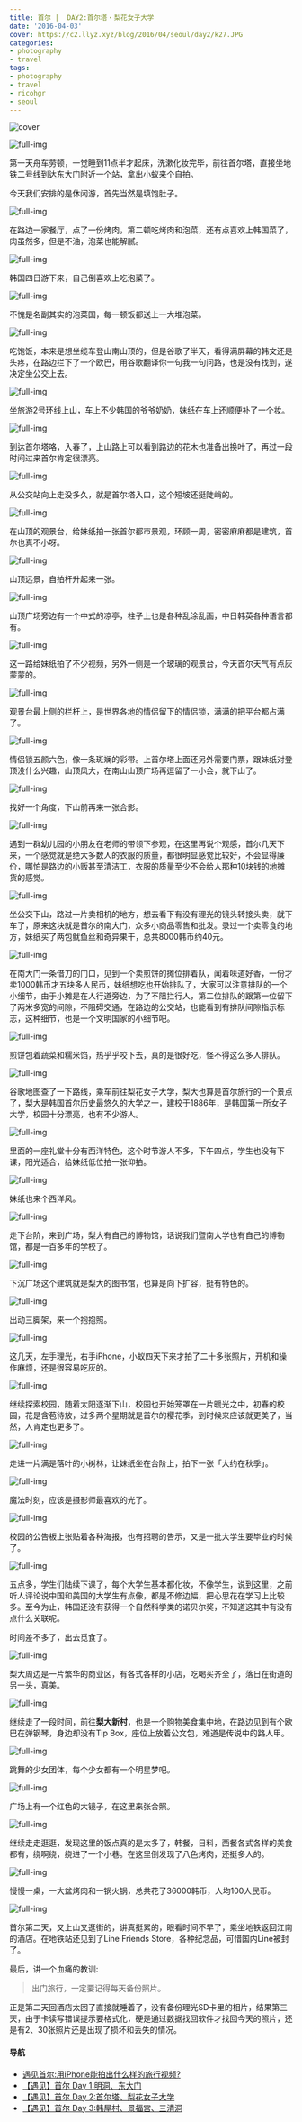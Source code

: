 ```yaml
---
title: 首尔 |  DAY2:首尔塔・梨花女子大学
date: '2016-04-03'
cover: https://c2.llyz.xyz/blog/2016/04/seoul/day2/k27.JPG
categories:
- photography
- travel
tags:
- photography
- travel
- ricohgr
- seoul
---
```


![cover](https://c2.llyz.xyz/blog/2016/04/seoul/day2/k27.JPG)

![full-img](https://c2.llyz.xyz/blog/2016/04/seoul/yi/k2.JPG)

第一天舟车劳顿，一觉睡到11点半才起床，洗漱化妆完毕，前往首尔塔，直接坐地铁二号线到达东大门附近一个站，拿出小蚁来个自拍。

今天我们安排的是休闲游，首先当然是填饱肚子。

![full-img](https://c2.llyz.xyz/blog/2016/04/seoul/day2/k33.JPG)

在路边一家餐厅，点了一份烤肉，第二顿吃烤肉和泡菜，还有点喜欢上韩国菜了，肉虽然多，但是不油，泡菜也能解腻。

![full-img](https://c2.llyz.xyz/blog/2016/04/seoul/day2/k34.JPG)

韩国四日游下来，自己倒喜欢上吃泡菜了。

![full-img](https://c2.llyz.xyz/blog/2016/04/seoul/yi/k4.JPG)

不愧是名副其实的泡菜国，每一顿饭都送上一大堆泡菜。

![full-img](https://c2.llyz.xyz/blog/2016/04/seoul/day2/k29.JPG)

吃饱饭，本来是想坐缆车登山南山顶的，但是谷歌了半天，看得满屏幕的韩文还是头疼，在路边拦下了一个欧巴，用谷歌翻译你一句我一句问路，也是没有找到，遂决定坐公交上去。

![full-img](https://c2.llyz.xyz/blog/2016/04/seoul/day2/k30.JPG)

坐旅游2号环线上山，车上不少韩国的爷爷奶奶，妹纸在车上还顺便补了一个妆。

![full-img](https://c2.llyz.xyz/blog/2016/04/seoul/day2/k31.JPG)

到达首尔塔咯，入春了，上山路上可以看到路边的花木也准备出换叶了，再过一段时间过来首尔肯定很漂亮。

![full-img](https://c2.llyz.xyz/blog/2016/04/seoul/day2/k28.JPG)

从公交站向上走没多久，就是首尔塔入口，这个短坡还挺陡峭的。

![full-img](https://c2.llyz.xyz/blog/2016/04/seoul/day2/k27.JPG)

在山顶的观景台，给妹纸拍一张首尔都市景观，环顾一周，密密麻麻都是建筑，首尔也真不小呀。

![full-img](https://c2.llyz.xyz/blog/2016/04/seoul/yi/k3.JPG)

山顶远景，自拍杆升起来一张。

![full-img](https://c2.llyz.xyz/blog/2016/04/seoul/day2/k26.JPG)

山顶广场旁边有一个中式的凉亭，柱子上也是各种乱涂乱画，中日韩英各种语言都有。

![full-img](https://c2.llyz.xyz/blog/2016/04/seoul/day2/k23.JPG)

这一路给妹纸拍了不少视频，另外一侧是一个玻璃的观景台，今天首尔天气有点灰蒙蒙的。

![full-img](https://c2.llyz.xyz/blog/2016/04/seoul/day2/k24.JPG)

观景台最上侧的栏杆上，是世界各地的情侣留下的情侣锁，满满的把平台都占满了。

![full-img](https://c2.llyz.xyz/blog/2016/04/seoul/day2/k25.JPG)

情侣锁五颜六色，像一条斑斓的彩带。上首尔塔上面还另外需要门票，跟妹纸对登顶没什么兴趣，山顶风大，在南山山顶广场再逗留了一小会，就下山了。

![full-img](https://c2.llyz.xyz/blog/2016/04/seoul/yi/k7.JPG)

找好一个角度，下山前再来一张合影。

![full-img](https://c2.llyz.xyz/blog/2016/04/seoul/day2/k22.JPG)

遇到一群幼儿园的小朋友在老师的带领下参观，在这里再说个观感，首尔几天下来，一个感觉就是绝大多数人的衣服的质量，都很明显感觉比较好，不会显得廉价，哪怕是路边的小贩甚至清洁工，衣服的质量至少不会给人那种10块钱的地摊货的感觉。

![full-img](https://c2.llyz.xyz/blog/2016/04/seoul/day2/k21.JPG)

坐公交下山，路过一片卖相机的地方，想去看下有没有理光的镜头转接头卖，就下车了，原来这块就是首尔的南大门，众多小商品零售和批发。录过一个卖零食的地方，妹纸买了两包鱿鱼丝和奇异果干，总共8000韩币约40元。

![full-img](https://c2.llyz.xyz/blog/2016/04/seoul/day2/k20.JPG)

在南大门一条借刀的门口，见到一个卖煎饼的摊位排着队，闻着味道好香，一份才卖1000韩币才五块多人民币，妹纸想吃也开始排队了，大家可以注意排队的一个小细节，由于小摊是在人行道旁边，为了不阻拦行人，第二位排队的跟第一位留下了两米多宽的间隙，不阻碍交通，在路边的公交站，也能看到有排队间隙指示标志，这种细节，也是一个文明国家的小细节吧。

![full-img](https://c2.llyz.xyz/blog/2016/04/seoul/day2/k17.JPG)

煎饼包着蔬菜和糯米馅，热乎乎咬下去，真的是很好吃，怪不得这么多人排队。

![full-img](https://c2.llyz.xyz/blog/2016/04/seoul/day2/k3.JPG)

谷歌地图查了一下路线，乘车前往梨花女子大学，梨大也算是首尔旅行的一个景点了，梨大是韩国首尔历史最悠久的大学之一，建校于1886年，是韩国第一所女子大学，校园十分漂亮，也有不少游人。

![full-img](https://c2.llyz.xyz/blog/2016/04/seoul/day2/k18.JPG)

里面的一座礼堂十分有西洋特色，这个时节游人不多，下午四点，学生也没有下课，阳光适合，给妹纸低位拍一张仰拍。

![full-img](https://c2.llyz.xyz/blog/2016/04/seoul/day2/k19.JPG)

妹纸也来个西洋风。

![full-img](https://c2.llyz.xyz/blog/2016/04/seoul/day2/k14.JPG)

走下台阶，来到广场，梨大有自己的博物馆，话说我们暨南大学也有自己的博物馆，都是一百多年的学校了。

![full-img](https://c2.llyz.xyz/blog/2016/04/seoul/day2/k36.JPG)

下沉广场这个建筑就是梨大的图书馆，也算是向下扩容，挺有特色的。

![full-img](https://c2.llyz.xyz/blog/2016/04/seoul/day2/k15.JPG)

出动三脚架，来一个抱抱照。

![full-img](https://c2.llyz.xyz/blog/2016/04/seoul/yi/k6.JPG)

这几天，左手理光，右手iPhone，小蚁四天下来才拍了二十多张照片，开机和操作麻烦，还是很容易吃灰的。

![full-img](https://c2.llyz.xyz/blog/2016/04/seoul/day2/k11.JPG)

继续探索校园，随着太阳逐渐下山，校园也开始笼罩在一片暖光之中，初春的校园，花是含苞待放，过多两个星期就是首尔的樱花季，到时候来应该就更美了，当然，人肯定也更多了。

![full-img](https://c2.llyz.xyz/blog/2016/04/seoul/day2/k12.JPG)

走进一片满是落叶的小树林，让妹纸坐在台阶上，拍下一张「大约在秋季」。

![full-img](https://c2.llyz.xyz/blog/2016/04/seoul/day2/k13.JPG)

魔法时刻，应该是摄影师最喜欢的光了。

![full-img](https://c2.llyz.xyz/blog/2016/04/seoul/day2/k9.JPG)

校园的公告板上张贴着各种海报，也有招聘的告示，又是一批大学生要毕业的时候了。

![full-img](https://c2.llyz.xyz/blog/2016/04/seoul/day2/k16.JPG)

五点多，学生们陆续下课了，每个大学生基本都化妆，不像学生，说到这里，之前听人评论说中国和美国的大学生有点像，都是不修边幅，把心思花在学习上比较多。至今为止，韩国还没有获得一个自然科学类的诺贝尔奖，不知道这其中有没有点什么关联呢。

时间差不多了，出去觅食了。

![full-img](https://c2.llyz.xyz/blog/2016/04/seoul/day2/k8.JPG)

梨大周边是一片繁华的商业区，有各式各样的小店，吃喝买齐全了，落日在街道的另一头，真美。

![full-img](https://c2.llyz.xyz/blog/2016/04/seoul/day2/k10.JPG)

继续走了一段时间，前往**梨大新村**，也是一个购物美食集中地，在路边见到有个欧巴在弹钢琴，身边却没有Tip Box，座位上放着公文包，难道是传说中的路人甲。

![full-img](https://c2.llyz.xyz/blog/2016/04/seoul/day2/k5.JPG)

跳舞的少女团体，每个少女都有一个明星梦吧。

![full-img](https://c2.llyz.xyz/blog/2016/04/seoul/day2/k6.JPG)

广场上有一个红色的大镜子，在这里来张合照。

![full-img](https://c2.llyz.xyz/blog/2016/04/seoul/day2/k7.JPG)

继续走走逛逛，发现这里的饭点真的是太多了，韩餐，日料，西餐各式各样的美食都有，绕啊绕，绕进了一个小巷。在这里倒发现了八色烤肉，还挺多人的。

![full-img](https://c2.llyz.xyz/blog/2016/04/seoul/day2/k35.JPG)

慢慢一桌，一大盆烤肉和一锅火锅，总共花了36000韩币，人均100人民币。

![full-img](https://c2.llyz.xyz/blog/2016/04/seoul/day2/k4.JPG)

首尔第二天，又上山又逛街的，讲真挺累的，眼看时间不早了，乘坐地铁返回江南的酒店。在地铁站还见到了Line Friends Store，各种纪念品，可惜国内Line被封了。

最后，讲一个血痛的教训:

> 出门旅行，一定要记得每天备份照片。

正是第二天回酒店太困了直接就睡着了，没有备份理光SD卡里的相片，结果第三天，由于卡读写错误提示要格式化，硬是通过数据找回软件才找回今天的照片，还是有2、30张照片还是出现了损坏和丢失的情况。

#### 导航

- [遇见首尔:用iPhone能拍出什么样的旅行视频?](https://luolei.org/meet-in-seoul-a-iphone-travel-video/)
- [【遇见】首尔 Day 1:明洞、东大门](https://luolei.org/meet-in-seoul-day-1/)
- [【遇见】首尔 Day 2:首尔塔、梨花女子大学](https://luolei.org/meet-in-seoul-day-2/)
- [【遇见】首尔 Day 3:韩屋村、景福宫、三清洞](https://luolei.org/meet-in-seoul-day-3/)
